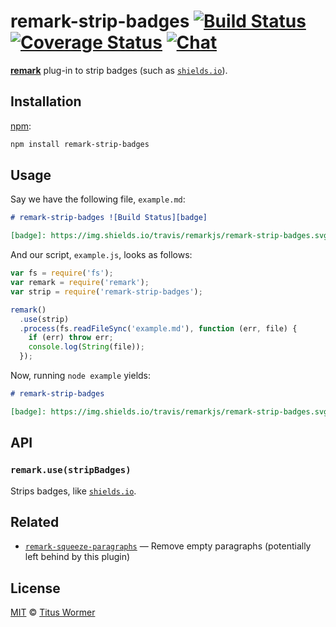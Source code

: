 # remark-strip-badges [![Build Status][build-badge]][build-status] [![Coverage Status][coverage-badge]][coverage-status] [![Chat][chat-badge]][chat]

[**remark**][remark] plug-in to strip badges (such as
[`shields.io`][shields]).

## Installation

[npm][]:

```bash
npm install remark-strip-badges
```

## Usage

Say we have the following file, `example.md`:

```markdown
# remark-strip-badges ![Build Status][badge]

[badge]: https://img.shields.io/travis/remarkjs/remark-strip-badges.svg
```

And our script, `example.js`, looks as follows:

```javascript
var fs = require('fs');
var remark = require('remark');
var strip = require('remark-strip-badges');

remark()
  .use(strip)
  .process(fs.readFileSync('example.md'), function (err, file) {
    if (err) throw err;
    console.log(String(file));
  });
```

Now, running `node example` yields:

```markdown
# remark-strip-badges

[badge]: https://img.shields.io/travis/remarkjs/remark-strip-badges.svg
```

## API

### `remark.use(stripBadges)`

Strips badges, like [`shields.io`][shields].

## Related

*   [`remark-squeeze-paragraphs`](https://github.com/eush77/remark-squeeze-paragraphs)
    — Remove empty paragraphs (potentially left behind by this plugin)

## License

[MIT][license] © [Titus Wormer][author]

<!-- Definitions -->

[build-badge]: https://img.shields.io/travis/remarkjs/remark-strip-badges.svg

[build-status]: https://travis-ci.org/remarkjs/remark-strip-badges

[coverage-badge]: https://img.shields.io/codecov/c/github/remarkjs/remark-strip-badges.svg

[coverage-status]: https://codecov.io/github/remarkjs/remark-strip-badges

[chat-badge]: https://img.shields.io/gitter/room/remarkjs/Lobby.svg

[chat]: https://gitter.im/remarkjs/Lobby

[license]: LICENSE

[author]: http://wooorm.com

[npm]: https://docs.npmjs.com/cli/install

[remark]: https://github.com/remarkjs/remark

[shields]: http://shields.io
